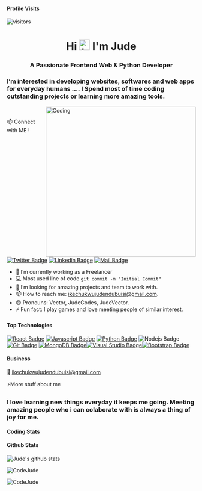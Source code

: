 #### Profile Visits 

![visitors](https://visitor-badge.glitch.me/badge?page_id=CodeJud.CodeJude) <h1 align="center"> Hi <img src="https://user-images.githubusercontent.com/1303154/88677602-1635ba80-d120-11ea-84d8-d263ba5fc3c0.gif" width="28px" height="28px" alt="hi"> I'm Jude</h1>
<h3 align="center">A Passionate Frontend Web  & Python Developer</h3>


<h3>I’m interested in developing websites, softwares and web apps for everyday humans .... I Spend most of time coding outstanding projects or learning more amazing tools.</h3>


<img align="right" alt="Coding" width="400" src="https://cdn.dribbble.com/users/1162077/screenshots/3848914/programmer.gif">


</br>

:mailbox: Connect with ME !

[![Twitter Badge](https://img.shields.io/badge/-Jude💫Codes-1ca0f1?style=flat&labelColor=1ca0f1&logo=Twitter&logoColor=white&link=https://twitter.com/JudeVector)](https://twitter.com/judevector) [![Linkedin Badge](https://img.shields.io/badge/-judendubuisi-0e76a8?style=flat&labelColor=0e76a8&logo=linkedin&logoColor=white)](https://www.linkedin.com/in/judendubuisi/) [![Mail Badge](https://img.shields.io/badge/-judendubuisi-c0392b?style=flat&labelColor=c0392b&logo=gmail&logoColor=white)](mailto:ikechukwujudendubuisi@gmail.com)

<!-- TODO: Add last video link -->

- 🔭 I’m currently working as a Freelancer
- :computer: Most used line of code `git commit -m "Initial Commit"`
- 🤔 I’m looking for amazing projects and team to work with.
- 📫 How to reach me: ikechukwujudendubuisi@gmail.com.
- 😄 Pronouns: Vector, JudeCodes, JudeVector.
- ⚡ Fun fact: I play games and love meeting people of similar interest.




#### Top Technologies

<!-- TODO: Make technologies links takes you to repositories -->

[![React Badge](https://img.shields.io/badge/-React-61DBFB?style=for-the-badge&labelColor=black&logo=react&logoColor=61DBFB)](#) [![Javascript Badge](https://img.shields.io/badge/-Javascript-F0DB4F?style=for-the-badge&labelColor=black&logo=javascript&logoColor=F0DB4F)](#) [![Python Badge](https://img.shields.io/badge/-Python-007acc?style=for-the-badge&labelColor=black&logo=python&logoColor=007acc)](#) ![Nodejs Badge](https://img.shields.io/badge/-Nodejs-3C873A?style=for-the-badge&labelColor=black&logo=node.js&logoColor=3C873A)
</br>
[![Git Badge](https://img.shields.io/badge/-Git-e535ab?style=for-the-badge&labelColor=black&logo=git&logoColor=e535ab)](#)
[![MongoDB Badge](https://img.shields.io/badge/-MongoDB-3FA037?style=for-the-badge&labelColor=black&logo=mongodb&logoColor=3FA037)](#)[![Visual Studio Badge](https://img.shields.io/badge/-Vscode-red?style=for-the-badge&labelColor=black&logo=visualstudio&logoColor=red)](#)[![Bootstrap Badge](https://img.shields.io/badge/-Bootstrap-purple?style=for-the-badge&labelColor=black&logo=bootstrap&logoColor=purple)](#)
<br />

#### Business
<!-- - :paperclip: [My Resume/CV](https://github.com/ipenywis/ipenywis/blob/master/resumes/resume%20v1.0.pdf) -->
:email: ikechukwujudendubuisi@gmail.com


⚡More stuff about me
<br >

<h3>I love learning new things everyday it keeps me going. Meeting amazing people who i can colaborate with is always a thing of joy for me.</h3>


#### Coding Stats

<!--START_SECTION:waka-->
<!--END_SECTION:waka-->

#### Github Stats

![Jude's github stats](https://github-readme-stats.vercel.app/api?username=CodeJude&count_private=true&theme=radical&hide=contribs,prs)

<p><img align="center" src="https://github-readme-streak-stats.herokuapp.com/?user=CodeJude&theme=radical" alt="CodeJude" /></p>

<p><img align="left" src="https://github-readme-stats.vercel.app/api/top-langs?username=CodeJude&show_icons=true&locale=en&layout=compact&theme=radical" alt="CodeJude" /></p>

